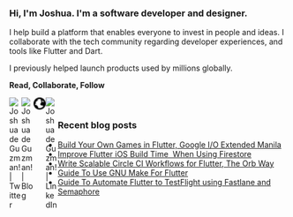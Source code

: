 ### Hi, I'm Joshua. I'm a software developer and designer.

I help build a platform that enables everyone to invest in people and ideas. I collaborate with the tech community regarding developer experiences, and tools like Flutter and Dart.

I previously helped launch products used by millions globally.


**Read, Collaborate, Follow**

[<img align="left" alt="Joshua de Guzman! | Twitter" width="22px" src="https://cdn.jsdelivr.net/npm/simple-icons@v3/icons/twitter.svg" />][twitter]
[<img align="left" alt="Joshua de Guzman! | Blog" width="22px" src="https://cdn.jsdelivr.net/npm/simple-icons@v3/icons/medium.svg" />][blog]
[<img align="left" alt="Joshua de Guzman! | Website" width="22px" src="https://raw.githubusercontent.com/iconic/open-iconic/master/svg/globe.svg" />][website]
[<img align="left" alt="Joshua de Guzman! | LinkedIn" width="22px" src="https://cdn.jsdelivr.net/npm/simple-icons@v3/icons/linkedin.svg" />][linkedin]
<br>

### Recent blog posts

<!-- BLOG-POST-LIST:START -->
- [Build Your Own Games in Flutter, Google I/O Extended Manila](https://joshuamdeguzman.com/presentations/build-your-own-games-in-flutter/)
- [Improve Flutter iOS Build Time  When Using Firestore](https://joshuamdeguzman.com/improve-flutter-ios-build-time-when-using-firestore/)
- [Write Scalable Circle CI Workflows for Flutter, The Orb Way](https://joshuamdeguzman.com/writing-scalable-circle-ci-config-for-flutter-apps/)
- [Guide To Use GNU Make For Flutter](https://joshuamdeguzman.com/flutter-makefiles/)
- [Guide To Automate Flutter to TestFlight using Fastlane and Semaphore](https://joshuamdeguzman.com/automate-flutter-app-deployment-on-ios-to-testflight-using-fastlane-and-semaphore/)
<!-- BLOG-POST-LIST:END -->

[website]: https://joshuamdeguzman.com
[twitter]: https://twitter.com/suprdeclarative
[blog]: http://blog.joshuamdeguzman.com
[linkedin]: https://www.linkedin.com/in/joshuadeguzman